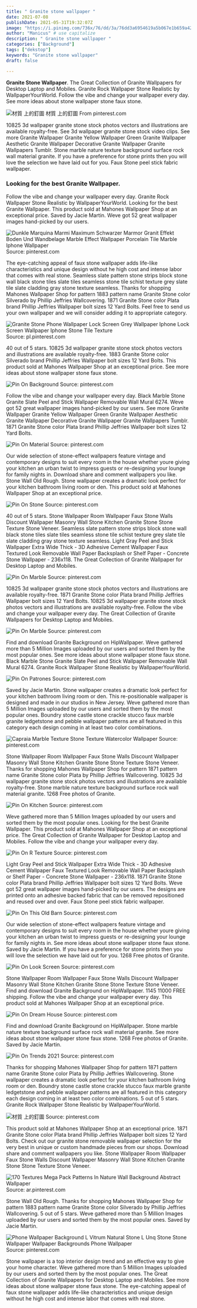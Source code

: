```yaml
---
title: " Granite stone wallpaper "
date: 2021-07-08
publishDate: 2021-05-31T19:32:07Z
image: "https://i.pinimg.com/736x/76/dd/3a/76dd3a6954619a5b067e1b659a425e9c.jpg"
author: "Manicus" # use capitalize
description: " Granite stone wallpaper "
categories: ["Background"]
tags: ["dekstop"]
keywords: "Granite stone wallpaper"
draft: false

---
```



**Granite Stone Wallpaper**. The Great Collection of Granite Wallpapers for Desktop Laptop and Mobiles. Granite Rock Wallpaper Stone Realistic by WallpaperYourWorld. Follow the vibe and change your wallpaper every day. See more ideas about stone wallpaper stone faux stone.

![材質 上的釘圖](https://i.pinimg.com/originals/f8/d6/c3/f8d6c331b759d8cb8ff2100af2c0541d.jpg "材質 上的釘圖")
材質 上的釘圖 From pinterest.com


10825 3d wallpaper granite stone stock photos vectors and illustrations are available royalty-free. See 3d wallpaper granite stone stock video clips. See more Granite Wallpaper Granite Yellow Wallpaper Green Granite Wallpaper Aesthetic Granite Wallpaper Decorative Granite Wallpaper Granite Wallpapers Tumblr. Stone marble nature texture background surface rock wall material granite. If you have a preference for stone prints then you will love the selection we have laid out for you. Faux Stone peel stick fabric wallpaper.

### Looking for the best Granite Wallpaper.

Follow the vibe and change your wallpaper every day. Granite Rock Wallpaper Stone Realistic by WallpaperYourWorld. Looking for the best Granite Wallpaper. This product sold at Mahones Wallpaper Shop at an exceptional price. Saved by Jacie Martin. Weve got 52 great wallpaper images hand-picked by our users.


![Dunkle Marquina Marmi Maximum Schwarzer Marmor Granit Effekt Boden Und Wandbelage Marble Effect Wallpaper Porcelain Tile Marble Iphone Wallpaper](https://i.pinimg.com/originals/c7/07/72/c70772966e9a6980bd7a665435f412a3.jpg "Dunkle Marquina Marmi Maximum Schwarzer Marmor Granit Effekt Boden Und Wandbelage Marble Effect Wallpaper Porcelain Tile Marble Iphone Wallpaper")
Source: pinterest.com

The eye-catching appeal of faux stone wallpaper adds life-like characteristics and unique design without he high cost and intense labor that comes with real stone. Seamless slate pattern stone strips block stone wall black stone tiles slate tiles seamless stone tile schist texture grey slate tile slate cladding gray stone texture seamless. Thanks for shopping Mahones Wallpaper Shop for pattern 1883 pattern name Granite Stone color Silverado by Phillip Jeffries Wallcovering. 1871 Granite Stone color Plata brand Phillip Jeffries Wallpaper bolt sizes 12 Yard Bolts. Feel free to send us your own wallpaper and we will consider adding it to appropriate category.

![Granite Stone Phone Wallpaper Lock Screen Grey Wallpaper Iphone Lock Screen Wallpaper Iphone Stone Tile Texture](https://i.pinimg.com/564x/4a/b5/26/4ab52641a255efa34b1c4529a47a1065.jpg "Granite Stone Phone Wallpaper Lock Screen Grey Wallpaper Iphone Lock Screen Wallpaper Iphone Stone Tile Texture")
Source: pl.pinterest.com

40 out of 5 stars. 10825 3d wallpaper granite stone stock photos vectors and illustrations are available royalty-free. 1883 Granite Stone color Silverado brand Phillip Jeffries Wallpaper bolt sizes 12 Yard Bolts. This product sold at Mahones Wallpaper Shop at an exceptional price. See more ideas about stone wallpaper stone faux stone.

![Pin On Background](https://i.pinimg.com/236x/9a/f0/29/9af0290186a0c0e53c5dff0d94b57e26.jpg "Pin On Background")
Source: pinterest.com

Follow the vibe and change your wallpaper every day. Black Marble Stone Granite Slate Peel and Stick Wallpaper Removable Wall Mural 6274. Weve got 52 great wallpaper images hand-picked by our users. See more Granite Wallpaper Granite Yellow Wallpaper Green Granite Wallpaper Aesthetic Granite Wallpaper Decorative Granite Wallpaper Granite Wallpapers Tumblr. 1871 Granite Stone color Plata brand Phillip Jeffries Wallpaper bolt sizes 12 Yard Bolts.

![Pin On Material](https://i.pinimg.com/originals/7d/35/ce/7d35ce3ada55e6856c8516897feca408.jpg "Pin On Material")
Source: pinterest.com

Our wide selection of stone-effect wallpapers feature vintage and contemporary designs to suit every room in the house whether youre giving your kitchen an urban twist to impress guests or re-designing your lounge for family nights in. Download share and comment wallpapers you like. Stone Wall Old Rough. Stone wallpaper creates a dramatic look perfect for your kitchen bathroom living room or den. This product sold at Mahones Wallpaper Shop at an exceptional price.

![Pin On Stone](https://i.pinimg.com/originals/d6/db/0e/d6db0e8afb42f5e59d6e39c4500f5266.png "Pin On Stone")
Source: pinterest.com

40 out of 5 stars. Stone Wallpaper Room Wallpaper Faux Stone Walls Discount Wallpaper Masonry Wall Stone Kitchen Granite Stone Stone Texture Stone Veneer. Seamless slate pattern stone strips block stone wall black stone tiles slate tiles seamless stone tile schist texture grey slate tile slate cladding gray stone texture seamless. Light Gray Peel and Stick Wallpaper Extra Wide Thick - 3D Adhesive Cement Wallpaper Faux Textured Look Removable Wall Paper Backsplash or Shelf Paper - Concrete Stone Wallpaper - 236x118. The Great Collection of Granite Wallpaper for Desktop Laptop and Mobiles.

![Pin On Marble](https://i.pinimg.com/originals/b9/6b/38/b96b3895fcdad750689568c1c54e8580.jpg "Pin On Marble")
Source: pinterest.com

10825 3d wallpaper granite stone stock photos vectors and illustrations are available royalty-free. 1871 Granite Stone color Plata brand Phillip Jeffries Wallpaper bolt sizes 12 Yard Bolts. 10825 3d wallpaper granite stone stock photos vectors and illustrations are available royalty-free. Follow the vibe and change your wallpaper every day. The Great Collection of Granite Wallpapers for Desktop Laptop and Mobiles.

![Pin On Marble](https://i.pinimg.com/originals/0d/f1/c4/0df1c45e255ca2474c63846601dbb409.jpg "Pin On Marble")
Source: pinterest.com

Find and download Granite Background on HipWallpaper. Weve gathered more than 5 Million Images uploaded by our users and sorted them by the most popular ones. See more ideas about stone wallpaper stone faux stone. Black Marble Stone Granite Slate Peel and Stick Wallpaper Removable Wall Mural 6274. Granite Rock Wallpaper Stone Realistic by WallpaperYourWorld.

![Pin On Patrones](https://i.pinimg.com/originals/55/d3/27/55d327491635015629c7d97bb34bb3ac.jpg "Pin On Patrones")
Source: pinterest.com

Saved by Jacie Martin. Stone wallpaper creates a dramatic look perfect for your kitchen bathroom living room or den. This re-positionable wallpaper is designed and made in our studios in New Jersey. Weve gathered more than 5 Million Images uploaded by our users and sorted them by the most popular ones. Boundry stone castle stone crackle stucco faux marble granite ledgetstone and pebble wallpaper patterns are all featured in this category each design coming in at least two color combinations.

![Capraia Marble Texture Stone Texture Watercolor Wallpaper](https://i.pinimg.com/736x/f3/8f/c2/f38fc24ad64c009904feb6e4b5a620e4.jpg "Capraia Marble Texture Stone Texture Watercolor Wallpaper")
Source: pinterest.com

Stone Wallpaper Room Wallpaper Faux Stone Walls Discount Wallpaper Masonry Wall Stone Kitchen Granite Stone Stone Texture Stone Veneer. Thanks for shopping Mahones Wallpaper Shop for pattern 1871 pattern name Granite Stone color Plata by Phillip Jeffries Wallcovering. 10825 3d wallpaper granite stone stock photos vectors and illustrations are available royalty-free. Stone marble nature texture background surface rock wall material granite. 1268 Free photos of Granite.

![Pin On Kitchen](https://i.pinimg.com/originals/0f/36/52/0f36527c1aed12251e430b92d1675047.jpg "Pin On Kitchen")
Source: pinterest.com

Weve gathered more than 5 Million Images uploaded by our users and sorted them by the most popular ones. Looking for the best Granite Wallpaper. This product sold at Mahones Wallpaper Shop at an exceptional price. The Great Collection of Granite Wallpaper for Desktop Laptop and Mobiles. Follow the vibe and change your wallpaper every day.

![Pin On R Texture](https://i.pinimg.com/474x/76/c2/d5/76c2d515b31981da3b3408e966a14692.jpg "Pin On R Texture")
Source: pinterest.com

Light Gray Peel and Stick Wallpaper Extra Wide Thick - 3D Adhesive Cement Wallpaper Faux Textured Look Removable Wall Paper Backsplash or Shelf Paper - Concrete Stone Wallpaper - 236x118. 1871 Granite Stone color Plata brand Phillip Jeffries Wallpaper bolt sizes 12 Yard Bolts. Weve got 52 great wallpaper images hand-picked by our users. The designs are printed onto an adhesive backed fabric that can be removed repositioned and reused over and over. Faux Stone peel stick fabric wallpaper.

![Pin On This Old Barn](https://i.pinimg.com/736x/f4/2f/d4/f42fd4e8b6d59b4f965f7cbb07c9b261.jpg "Pin On This Old Barn")
Source: pinterest.com

Our wide selection of stone-effect wallpapers feature vintage and contemporary designs to suit every room in the house whether youre giving your kitchen an urban twist to impress guests or re-designing your lounge for family nights in. See more ideas about stone wallpaper stone faux stone. Saved by Jacie Martin. If you have a preference for stone prints then you will love the selection we have laid out for you. 1268 Free photos of Granite.

![Pin On Look Screen](https://i.pinimg.com/originals/9a/9d/8d/9a9d8d63d9696139c871a57a2c975458.png "Pin On Look Screen")
Source: pinterest.com

Stone Wallpaper Room Wallpaper Faux Stone Walls Discount Wallpaper Masonry Wall Stone Kitchen Granite Stone Stone Texture Stone Veneer. Find and download Granite Background on HipWallpaper. 1145 11000 FREE shipping. Follow the vibe and change your wallpaper every day. This product sold at Mahones Wallpaper Shop at an exceptional price.

![Pin On Dream House](https://i.pinimg.com/originals/84/cf/88/84cf88ee0fffd3ff2cc7cfacccc89799.jpg "Pin On Dream House")
Source: pinterest.com

Find and download Granite Background on HipWallpaper. Stone marble nature texture background surface rock wall material granite. See more ideas about stone wallpaper stone faux stone. 1268 Free photos of Granite. Saved by Jacie Martin.

![Pin On Trends 2021](https://i.pinimg.com/736x/a7/e5/a0/a7e5a010d867ce2d077c5764d5e28c19.jpg "Pin On Trends 2021")
Source: pinterest.com

Thanks for shopping Mahones Wallpaper Shop for pattern 1871 pattern name Granite Stone color Plata by Phillip Jeffries Wallcovering. Stone wallpaper creates a dramatic look perfect for your kitchen bathroom living room or den. Boundry stone castle stone crackle stucco faux marble granite ledgetstone and pebble wallpaper patterns are all featured in this category each design coming in at least two color combinations. 5 out of 5 stars. Granite Rock Wallpaper Stone Realistic by WallpaperYourWorld.

![材質 上的釘圖](https://i.pinimg.com/originals/f8/d6/c3/f8d6c331b759d8cb8ff2100af2c0541d.jpg "材質 上的釘圖")
Source: pinterest.com

This product sold at Mahones Wallpaper Shop at an exceptional price. 1871 Granite Stone color Plata brand Phillip Jeffries Wallpaper bolt sizes 12 Yard Bolts. Check out our granite stone removable wallpaper selection for the very best in unique or custom handmade pieces from our shops. Download share and comment wallpapers you like. Stone Wallpaper Room Wallpaper Faux Stone Walls Discount Wallpaper Masonry Wall Stone Kitchen Granite Stone Stone Texture Stone Veneer.

![170 Textures Mega Pack Patterns In Nature Wall Background Abstract Wallpaper](https://i.pinimg.com/originals/d2/2b/f4/d22bf4b55d24176d9e9ec8a79c51d3f3.jpg "170 Textures Mega Pack Patterns In Nature Wall Background Abstract Wallpaper")
Source: ar.pinterest.com

Stone Wall Old Rough. Thanks for shopping Mahones Wallpaper Shop for pattern 1883 pattern name Granite Stone color Silverado by Phillip Jeffries Wallcovering. 5 out of 5 stars. Weve gathered more than 5 Million Images uploaded by our users and sorted them by the most popular ones. Saved by Jacie Martin.

![Phone Wallpaper Background L Vitrum Natural Stone L Unq Stone Stone Wallpaper Wallpaper Backgrounds Phone Wallpaper](https://i.pinimg.com/736x/76/dd/3a/76dd3a6954619a5b067e1b659a425e9c.jpg "Phone Wallpaper Background L Vitrum Natural Stone L Unq Stone Stone Wallpaper Wallpaper Backgrounds Phone Wallpaper")
Source: pinterest.com

Stone wallpaper is a top interior design trend and an effective way to give your home character. Weve gathered more than 5 Million Images uploaded by our users and sorted them by the most popular ones. The Great Collection of Granite Wallpapers for Desktop Laptop and Mobiles. See more ideas about stone wallpaper stone faux stone. The eye-catching appeal of faux stone wallpaper adds life-like characteristics and unique design without he high cost and intense labor that comes with real stone.

